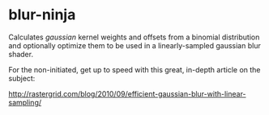 blur-ninja
==========

Calculates *gaussian* kernel weights and offsets from a binomial distribution and optionally optimize them to be used in a linearly-sampled gaussian blur shader.

For the non-initiated, get up to speed with this great, in-depth article on the subject:

http://rastergrid.com/blog/2010/09/efficient-gaussian-blur-with-linear-sampling/

